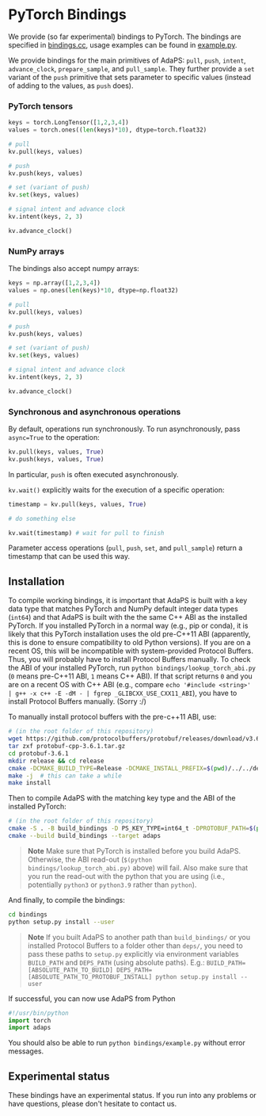 # PyTorch Bindings

We provide (so far experimental) bindings to PyTorch. The bindings are specified in [bindings.cc](bindings.cc), usage examples can be found in [example.py](example.py). 

We provide bindings for the main primitives of AdaPS: `pull`, `push`, `intent`, `advance_clock`, `prepare_sample`, and `pull_sample`. They further provide a `set` variant of the `push` primitive that sets parameter to specific values (instead of adding to the values, as `push` does).

### PyTorch tensors

```python
keys = torch.LongTensor([1,2,3,4])
values = torch.ones((len(keys)*10), dtype=torch.float32)

# pull
kv.pull(keys, values)

# push
kv.push(keys, values)

# set (variant of push)
kv.set(keys, values)

# signal intent and advance clock
kv.intent(keys, 2, 3)

kv.advance_clock()
```

### NumPy arrays
The bindings also accept numpy arrays:

```python
keys = np.array([1,2,3,4])
values = np.ones(len(keys)*10, dtype=np.float32)

# pull
kv.pull(keys, values)

# push
kv.push(keys, values)

# set (variant of push)
kv.set(keys, values)

# signal intent and advance clock
kv.intent(keys, 2, 3)

kv.advance_clock()
```

### Synchronous and asynchronous operations
By default, operations run synchronously. To run asynchronously, pass `async=True` to the operation:
```python
kv.pull(keys, values, True)
kv.push(keys, values, True)
```
In particular, `push` is often executed asynchronously. 

`kv.wait()` explicitly waits for the execution of a specific operation: 
```python
timestamp = kv.pull(keys, values, True)

# do something else

kv.wait(timestamp) # wait for pull to finish
```
Parameter access operations (`pull`, `push`, `set`, and `pull_sample`) return a timestamp that can be used this way.


## Installation

To compile working bindings, it is important that AdaPS is built with a key
data type that matches PyTorch and NumPy default integer data types (`int64`)
and that AdaPS is built with the the same C++ ABI as the installed PyTorch. If
you installed PyTorch in a normal way (e.g., pip or conda), it is likely that
this PyTorch installation uses the old pre-C++11 ABI (apparently, this is done
to ensure compatibility to old Python versions). If you are on a recent OS, this
will be incompatible with system-provided Protocol Buffers. Thus, you will
probably have to install Protocol Buffers manually. To check the ABI of your
installed PyTorch, run `python bindings/lookup_torch_abi.py` (`0` means
pre-C++11 ABI, `1` means C++ ABI). If that script returns `0` and you are on a
recent OS with C++ ABI (e.g., compare `echo '#include <string>' | g++ -x c++ -E
-dM - | fgrep _GLIBCXX_USE_CXX11_ABI`), you have to install Protocol Buffers
manually. (Sorry :/)


To manually install protocol buffers with the pre-c++11 ABI, use:

```bash
# (in the root folder of this repository)
wget https://github.com/protocolbuffers/protobuf/releases/download/v3.6.1/protobuf-cpp-3.6.1.tar.gz
tar zxf protobuf-cpp-3.6.1.tar.gz
cd protobuf-3.6.1
mkdir release && cd release
cmake -DCMAKE_BUILD_TYPE=Release -DCMAKE_INSTALL_PREFIX=$(pwd)/../../deps/ -D CMAKE_CXX_FLAGS="-fPIC -D_GLIBCXX_USE_CXX11_ABI=0" -D protobuf_BUILD_TESTS=OFF ../cmake/
make -j  # this can take a while
make install
```

Then to compile AdaPS with the matching key type and the ABI of the installed PyTorch:
```bash
# (in the root folder of this repository)
cmake -S . -B build_bindings -D PS_KEY_TYPE=int64_t -DPROTOBUF_PATH=$(pwd)/deps/lib/cmake/protobuf/ -D CMAKE_CXX_FLAGS="-D_GLIBCXX_USE_CXX11_ABI=$(python bindings/lookup_torch_abi.py)"
cmake --build build_bindings --target adaps
```

> **Note**
> Make sure that PyTorch is installed before you build AdaPS. Otherwise, the ABI read-out (`$(python bindings/lookup_torch_abi.py)` above) will fail. Also make sure that you run the read-out with the python that you are using (i.e., potentially `python3` or `python3.9` rather than `python`).

And finally, to compile the bindings:
```bash
cd bindings
python setup.py install --user
```

> **Note**
> If you built AdaPS to another path than `build_bindings/` or you installed Protocol Buffers to a folder other than `deps/`, you need to pass these paths to `setup.py` explicitly via environment variables `BUILD_PATH` and `DEPS_PATH` (using absolute paths). E.g.: `BUILD_PATH=[ABSOLUTE_PATH_TO_BUILD] DEPS_PATH=[ABSOLUTE_PATH_TO_PROTOBUF_INSTALL] python setup.py install --user`

If successful, you can now use AdaPS from Python

```python
#!/usr/bin/python
import torch
import adaps
```

You should also be able to run `python bindings/example.py` without error messages.



## Experimental status

These bindings have an experimental status. If you run into any problems or have questions, please don't hesitate to contact us.
